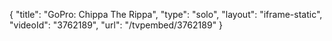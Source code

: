 {
    "title": "GoPro: Chippa The Rippa",
    "type": "solo",
    "layout": "iframe-static",
    "videoId": "3762189",
    "url": "\/tvpembed\/3762189"
}